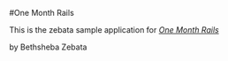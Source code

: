 #One Month Rails

This is the zebata sample application for
[*One Month Rails*](http://onemonthrails.com)

by Bethsheba Zebata